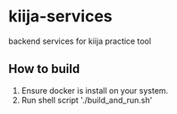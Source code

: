 # kiija-services
backend services for kiija practice tool

## How to build
1. Ensure docker is install on your system.
2. Run shell script './build_and_run.sh'
